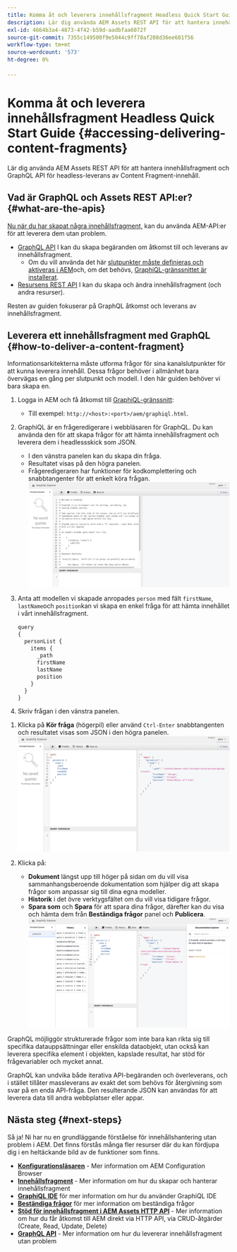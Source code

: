 ```yaml
---
title: Komma åt och leverera innehållsfragment Headless Quick Start Guide
description: Lär dig använda AEM Assets REST API för att hantera innehållsfragment och GraphQL API för headless-leverans av Content Fragment-innehåll.
exl-id: 4664b3a4-4873-4f42-b59d-aadbfaa6072f
source-git-commit: 7355c149500f9e5044c9ff78af208d36ee681f56
workflow-type: tm+mt
source-wordcount: '573'
ht-degree: 0%

---
```


# Komma åt och leverera innehållsfragment Headless Quick Start Guide {#accessing-delivering-content-fragments}

Lär dig använda AEM Assets REST API för att hantera innehållsfragment och GraphQL API för headless-leverans av Content Fragment-innehåll.

## Vad är GraphQL och Assets REST API:er? {#what-are-the-apis}

[Nu när du har skapat några innehållsfragment,](create-content-fragment.md) kan du använda AEM-API:er för att leverera dem utan problem.

* [GraphQL API](/help/sites-developing/headless/graphql-api/graphql-api-content-fragments.md) I kan du skapa begäranden om åtkomst till och leverans av innehållsfragment.
   * Om du vill använda det här [slutpunkter måste definieras och aktiveras i AEM](/help/sites-developing/headless/graphql-api/graphql-endpoint.md#enabling-graphql-endpoint)och, om det behövs, [GraphiQL-gränssnittet är installerat](/help/sites-developing/headless/graphql-api/graphql-api-content-fragments.md#installing-graphiql-interface).
* [Resursens REST API](/help/assets/assets-api-content-fragments.md) I kan du skapa och ändra innehållsfragment (och andra resurser).

Resten av guiden fokuserar på GraphQL åtkomst och leverans av innehållsfragment.

## Leverera ett innehållsfragment med GraphQL {#how-to-deliver-a-content-fragment}

Informationsarkitekterna måste utforma frågor för sina kanalslutpunkter för att kunna leverera innehåll. Dessa frågor behöver i allmänhet bara övervägas en gång per slutpunkt och modell. I den här guiden behöver vi bara skapa en.

1. Logga in AEM och få åtkomst till [GraphiQL-gränssnitt](/help/sites-developing/headless/graphql-api/graphiql-ide.md):
   * Till exempel: `http://<host>:<port>/aem/graphiql.html`.

1. GraphiQL är en frågeredigerare i webbläsaren för GraphQL. Du kan använda den för att skapa frågor för att hämta innehållsfragment och leverera dem i headlessskick som JSON.
   * I den vänstra panelen kan du skapa din fråga.
   * Resultatet visas på den högra panelen.
   * Frågeredigeraren har funktioner för kodkomplettering och snabbtangenter för att enkelt köra frågan.
      ![GraphiQL editor](assets/graphiql.png)

1. Anta att modellen vi skapade anropades `person` med fält `firstName`, `lastName`och `position`kan vi skapa en enkel fråga för att hämta innehållet i vårt innehållsfragment.

   ```text
   query 
   {
     personList {
       items {
         _path
         firstName
         lastName
         position
       }
     }
   }
   ```

1. Skriv frågan i den vänstra panelen.

<!--
   ![GraphiQL query](assets/graphiql-query.png)
-->

1. Klicka på **Kör fråga** (högerpil) eller använd `Ctrl-Enter` snabbtangenten och resultatet visas som JSON i den högra panelen.
   ![GraphiQL-resultat](assets/graphiql-results.png)

1. Klicka på:
   * **Dokument** längst upp till höger på sidan om du vill visa sammanhangsberoende dokumentation som hjälper dig att skapa frågor som anpassar sig till dina egna modeller.
   * **Historik** i det övre verktygsfältet om du vill visa tidigare frågor.
   * **Spara som** och **Spara** för att spara dina frågor, därefter kan du visa och hämta dem från **Beständiga frågor** panel och **Publicera**.
      ![GraphiQL-dokumentation](assets/graphiql-documentation.png)

GraphQL möjliggör strukturerade frågor som inte bara kan rikta sig till specifika datauppsättningar eller enskilda dataobjekt, utan också kan leverera specifika element i objekten, kapslade resultat, har stöd för frågevariabler och mycket annat.

GraphQL kan undvika både iterativa API-begäranden och överleverans, och i stället tillåter massleverans av exakt det som behövs för återgivning som svar på en enda API-fråga. Den resulterande JSON kan användas för att leverera data till andra webbplatser eller appar.

## Nästa steg {#next-steps}

Så ja! Ni har nu en grundläggande förståelse för innehållshantering utan problem i AEM. Det finns förstås många fler resurser där du kan fördjupa dig i en heltäckande bild av de funktioner som finns.

* **[Konfigurationsläsaren](create-configuration.md)** - Mer information om AEM Configuration Browser
* **[Innehållsfragment](/help/assets/content-fragments/content-fragments.md)** - Mer information om hur du skapar och hanterar innehållsfragment
* **[GraphiQL IDE](/help/sites-developing/headless/graphql-api/graphiql-ide.md)** för mer information om hur du använder GraphiQL IDE
* **[Beständiga frågor](/help/sites-developing/headless/graphql-api/persisted-queries.md)** för mer information om beständiga frågor
* **[Stöd för innehållsfragment i AEM Assets HTTP API](/help/assets/assets-api-content-fragments.md)** - Mer information om hur du får åtkomst till AEM direkt via HTTP API, via CRUD-åtgärder (Create, Read, Update, Delete)
* **[GraphQL API](/help/sites-developing/headless/graphql-api/graphql-api-content-fragments.md)** - Mer information om hur du levererar innehållsfragment utan problem
